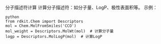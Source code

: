 分子描述符计算
计算分子描述符：如分子量、LogP、极性表面积等。
示例：
```
python
from rdkit.Chem import Descriptors
mol = Chem.MolFromSmiles('CCO')
mol_weight = Descriptors.MolWt(mol)  # 计算分子量
logp = Descriptors.MolLogP(mol)  # 计算LogP
```